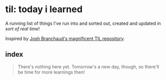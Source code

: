 # til: today i learned

A running list of things I've run into and sorted out, created and updated in _sort of real time_!

Inspired by [Josh Branchaud's magnificent TIL repository](https://github.com/jbranchaud/til).

## index

> There's nothing here yet. Tomorrow's a new day, though, so there'll be time for more learnings then!